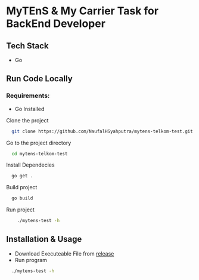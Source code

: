 
# MyTEnS & My Carrier Task for BackEnd Developer





## Tech Stack

- Go
## Run Code Locally 

### Requirements: 
- Go Installed

Clone the project

```bash
  git clone https://github.com/NaufalHSyahputra/mytens-telkom-test.git
```

Go to the project directory

```bash
  cd mytens-telkom-test
```

Install Dependecies

```bash
  go get .
```

Build project

```bash
  go build
```

Run project
```bash
    ./mytens-test -h
```

## Installation & Usage

- Download Executeable File from [release](https://github.com/NaufalHSyahputra/mytens-telkom-test/releases/tag/v1.0)
- Run program
```bash
  ./mytens-test -h
```
    